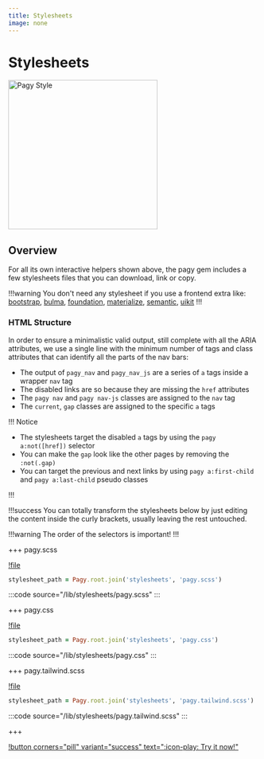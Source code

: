 ```yaml
---
title: Stylesheets
image: none
---
```


# Stylesheets

<img src="/pagy/docs/assets/images/pagy-style.png" width="300" title="Pagy Style">

## Overview

For all its own interactive helpers shown above, the pagy gem includes a few stylesheets files that you can download, link or
copy.

!!!warning
You don't need any stylesheet if you use a frontend extra like: 
[bootstrap](/docs/extras/bootstrap), [bulma](/docs/extras/bulma), [foundation](/docs/extras/foundation), 
[materialize](/docs/extras/materialize), [semantic](/docs/extras/semantic), [uikit](/docs/extras/uikit)
!!!

### HTML Structure

In order to ensure a minimalistic valid output, still complete with all the ARIA attributes, we use a single line with the minimum
number of tags and class attributes that can identify all the parts of the nav bars:

- The output of `pagy_nav` and `pagy_nav_js` are a series of `a` tags inside a wrapper `nav` tag
- The disabled links are so because they are missing the `href` attributes
- The `pagy nav` and `pagy nav-js` classes are assigned to the `nav` tag
- The `current`, `gap` classes are assigned to the specific `a` tags

!!! Notice

- The stylesheets target the disabled `a` tags by using the `pagy a:not([href])` selector
- You can make the `gap` look like the other pages by removing the `:not(.gap)`
- You can target the previous and next links by using `pagy a:first-child` and `pagy a:last-child` pseudo classes

!!!

!!!success 
You can totally transform the stylesheets below by just editing the content inside the curly brackets, usually leaving
the rest untouched.

!!!warning The order of the selectors is important!
!!!

+++ pagy.scss

[!file](/lib/stylesheets/pagy.scss)

```ruby 
stylesheet_path = Pagy.root.join('stylesheets', 'pagy.scss')
```

:::code source="/lib/stylesheets/pagy.scss" :::

+++ pagy.css

[!file](/lib/stylesheets/pagy.css)

```ruby 
stylesheet_path = Pagy.root.join('stylesheets', 'pagy.css')
```

:::code source="/lib/stylesheets/pagy.css" :::

+++ pagy.tailwind.scss

[!file](/lib/stylesheets/pagy.tailwind.scss)

```ruby 
stylesheet_path = Pagy.root.join('stylesheets', 'pagy.tailwind.scss')
```

:::code source="/lib/stylesheets/pagy.tailwind.scss" :::

+++

[!button corners="pill" variant="success" text=":icon-play: Try it now!"](/try-it.md)
